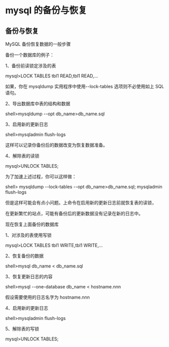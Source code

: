 # mysql 的备份与恢复

## 备份与恢复

MySQL 备份恢复数据的一般步骤

备份一个数据库的例子：

1、备份前读锁定涉及的表

mysql>LOCK TABLES tbl1 READ,tbl1 READ,…

如果，你在 mysqldump 实用程序中使用--lock-tables 选项则不必使用如上 SQL 语句。

2、导出数据库中表的结构和数据

shell>mysqldump --opt db_name>db_name.sql

3、启用新的更新日志

shell>mysqladmin flush-logs

这样可以记录你备份后的数据改变为恢复数据准备。

4、解除表的读锁

mysql>UNLOCK TABLES;

为了加速上述过程，你可以这样做：

shell> mysqldump --lock-tables --opt db_name>db_name.sql; mysqladmin flush-logs

但是这样可能会有点小问题。上命令在启用新的更新日志前就恢复表的读锁，

在更新繁忙的站点，可能有备份后的更新数据没有记录在新的日志中。

现在恢复上面备份的数据库

1、对涉及的表使用写锁

mysql>LOCK TABLES tbl1 WRITE,tbl1 WRITE,…

2、恢复备份的数据

shell>mysql db_name < db_name.sql

3、恢复更新日志的内容

shell>mysql --one-database db_name < hostname.nnn

假设需要使用的日志名字为 hostname.nnn

4、启用新的更新日志

shell>mysqladmin flush-logs

5、解除表的写锁

mysql>UNLOCK TABLES;
